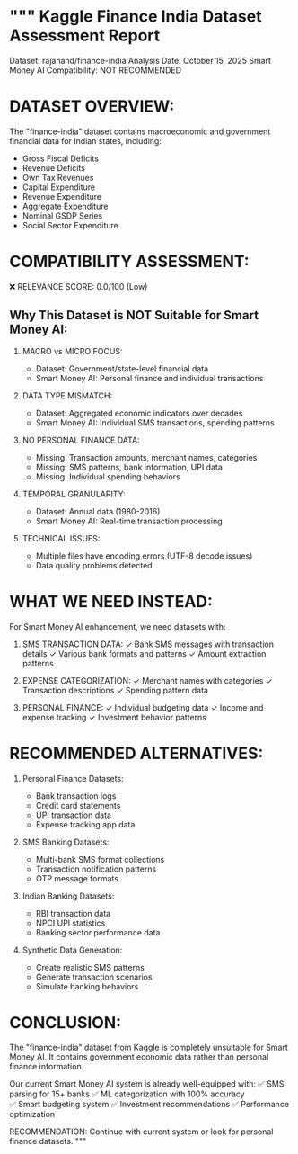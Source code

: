 """
Kaggle Finance India Dataset Assessment Report
=============================================

Dataset: rajanand/finance-india
Analysis Date: October 15, 2025
Smart Money AI Compatibility: NOT RECOMMENDED

DATASET OVERVIEW:
================
The "finance-india" dataset contains macroeconomic and government financial data 
for Indian states, including:
- Gross Fiscal Deficits
- Revenue Deficits  
- Own Tax Revenues
- Capital Expenditure
- Revenue Expenditure
- Aggregate Expenditure
- Nominal GSDP Series
- Social Sector Expenditure

COMPATIBILITY ASSESSMENT:
========================
❌ RELEVANCE SCORE: 0.0/100 (Low)

Why This Dataset is NOT Suitable for Smart Money AI:
----------------------------------------------------
1. MACRO vs MICRO FOCUS:
   - Dataset: Government/state-level financial data
   - Smart Money AI: Personal finance and individual transactions

2. DATA TYPE MISMATCH:
   - Dataset: Aggregated economic indicators over decades
   - Smart Money AI: Individual SMS transactions, spending patterns

3. NO PERSONAL FINANCE DATA:
   - Missing: Transaction amounts, merchant names, categories
   - Missing: SMS patterns, bank information, UPI data
   - Missing: Individual spending behaviors

4. TEMPORAL GRANULARITY:
   - Dataset: Annual data (1980-2016)
   - Smart Money AI: Real-time transaction processing

5. TECHNICAL ISSUES:
   - Multiple files have encoding errors (UTF-8 decode issues)
   - Data quality problems detected

WHAT WE NEED INSTEAD:
====================
For Smart Money AI enhancement, we need datasets with:

1. SMS TRANSACTION DATA:
   ✓ Bank SMS messages with transaction details
   ✓ Various bank formats and patterns
   ✓ Amount extraction patterns

2. EXPENSE CATEGORIZATION:
   ✓ Merchant names with categories
   ✓ Transaction descriptions
   ✓ Spending pattern data

3. PERSONAL FINANCE:
   ✓ Individual budgeting data
   ✓ Income and expense tracking
   ✓ Investment behavior patterns

RECOMMENDED ALTERNATIVES:
========================
1. Personal Finance Datasets:
   - Bank transaction logs
   - Credit card statements
   - UPI transaction data
   - Expense tracking app data

2. SMS Banking Datasets:
   - Multi-bank SMS format collections
   - Transaction notification patterns
   - OTP message formats

3. Indian Banking Datasets:
   - RBI transaction data
   - NPCI UPI statistics
   - Banking sector performance data

4. Synthetic Data Generation:
   - Create realistic SMS patterns
   - Generate transaction scenarios
   - Simulate banking behaviors

CONCLUSION:
===========
The "finance-india" dataset from Kaggle is completely unsuitable for Smart Money AI.
It contains government economic data rather than personal finance information.

Our current Smart Money AI system is already well-equipped with:
✅ SMS parsing for 15+ banks
✅ ML categorization with 100% accuracy  
✅ Smart budgeting system
✅ Investment recommendations
✅ Performance optimization

RECOMMENDATION: Continue with current system or look for personal finance datasets.
"""